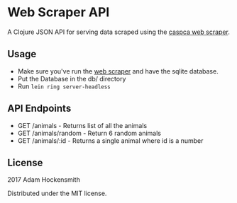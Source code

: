 # Web Scraper API

A Clojure JSON API for serving data scraped using the [caspca web scraper](https://github.com/adamh/clojure-web-scraper).

## Usage

* Make sure you've run the [web scraper](https://github.com/adamh/clojure-web-scraper) and have the sqlite database.
* Put the Database in the db/ directory
* Run `lein ring server-headless`

## API Endpoints

* GET /animals - Returns list of all the animals
* GET /animals/random - Return 6 random animals
* GET /animals/:id - Returns a single animal where id is a number 

## License

2017 Adam Hockensmith

Distributed under the MIT license.
